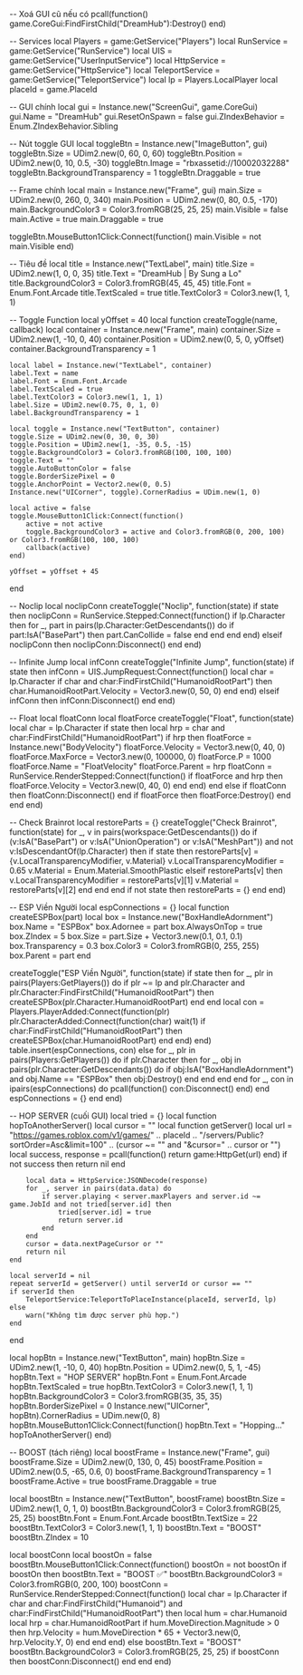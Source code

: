 -- Xoá GUI cũ nếu có
pcall(function() game.CoreGui:FindFirstChild("DreamHub"):Destroy() end)

-- Services
local Players = game:GetService("Players")
local RunService = game:GetService("RunService")
local UIS = game:GetService("UserInputService")
local HttpService = game:GetService("HttpService")
local TeleportService = game:GetService("TeleportService")
local lp = Players.LocalPlayer
local placeId = game.PlaceId

-- GUI chính
local gui = Instance.new("ScreenGui", game.CoreGui)
gui.Name = "DreamHub"
gui.ResetOnSpawn = false
gui.ZIndexBehavior = Enum.ZIndexBehavior.Sibling

-- Nút toggle GUI
local toggleBtn = Instance.new("ImageButton", gui)
toggleBtn.Size = UDim2.new(0, 60, 0, 60)
toggleBtn.Position = UDim2.new(0, 10, 0.5, -30)
toggleBtn.Image = "rbxassetid://10002032288"
toggleBtn.BackgroundTransparency = 1
toggleBtn.Draggable = true

-- Frame chính
local main = Instance.new("Frame", gui)
main.Size = UDim2.new(0, 260, 0, 340)
main.Position = UDim2.new(0, 80, 0.5, -170)
main.BackgroundColor3 = Color3.fromRGB(25, 25, 25)
main.Visible = false
main.Active = true
main.Draggable = true

toggleBtn.MouseButton1Click:Connect(function()
	main.Visible = not main.Visible
end)

-- Tiêu đề
local title = Instance.new("TextLabel", main)
title.Size = UDim2.new(1, 0, 0, 35)
title.Text = "DreamHub | By Sung a Lo"
title.BackgroundColor3 = Color3.fromRGB(45, 45, 45)
title.Font = Enum.Font.Arcade
title.TextScaled = true
title.TextColor3 = Color3.new(1, 1, 1)

-- Toggle Function
local yOffset = 40
local function createToggle(name, callback)
	local container = Instance.new("Frame", main)
	container.Size = UDim2.new(1, -10, 0, 40)
	container.Position = UDim2.new(0, 5, 0, yOffset)
	container.BackgroundTransparency = 1

	local label = Instance.new("TextLabel", container)
	label.Text = name
	label.Font = Enum.Font.Arcade
	label.TextScaled = true
	label.TextColor3 = Color3.new(1, 1, 1)
	label.Size = UDim2.new(0.75, 0, 1, 0)
	label.BackgroundTransparency = 1

	local toggle = Instance.new("TextButton", container)
	toggle.Size = UDim2.new(0, 30, 0, 30)
	toggle.Position = UDim2.new(1, -35, 0.5, -15)
	toggle.BackgroundColor3 = Color3.fromRGB(100, 100, 100)
	toggle.Text = ""
	toggle.AutoButtonColor = false
	toggle.BorderSizePixel = 0
	toggle.AnchorPoint = Vector2.new(0, 0.5)
	Instance.new("UICorner", toggle).CornerRadius = UDim.new(1, 0)

	local active = false
	toggle.MouseButton1Click:Connect(function()
		active = not active
		toggle.BackgroundColor3 = active and Color3.fromRGB(0, 200, 100) or Color3.fromRGB(100, 100, 100)
		callback(active)
	end)

	yOffset = yOffset + 45
end

-- Noclip
local noclipConn
createToggle("Noclip", function(state)
	if state then
		noclipConn = RunService.Stepped:Connect(function()
			if lp.Character then
				for _, part in pairs(lp.Character:GetDescendants()) do
					if part:IsA("BasePart") then
						part.CanCollide = false
					end
				end
			end
		end)
	elseif noclipConn then
		noclipConn:Disconnect()
	end
end)

-- Infinite Jump
local infConn
createToggle("Infinite Jump", function(state)
	if state then
		infConn = UIS.JumpRequest:Connect(function()
			local char = lp.Character
			if char and char:FindFirstChild("HumanoidRootPart") then
				char.HumanoidRootPart.Velocity = Vector3.new(0, 50, 0)
			end
		end)
	elseif infConn then
		infConn:Disconnect()
	end
end)

-- Float
local floatConn
local floatForce
createToggle("Float", function(state)
	local char = lp.Character
	if state then
		local hrp = char and char:FindFirstChild("HumanoidRootPart")
		if hrp then
			floatForce = Instance.new("BodyVelocity")
			floatForce.Velocity = Vector3.new(0, 40, 0)
			floatForce.MaxForce = Vector3.new(0, 100000, 0)
			floatForce.P = 1000
			floatForce.Name = "FloatVelocity"
			floatForce.Parent = hrp
			floatConn = RunService.RenderStepped:Connect(function()
				if floatForce and hrp then
					floatForce.Velocity = Vector3.new(0, 40, 0)
				end
			end)
		end
	else
		if floatConn then floatConn:Disconnect() end
		if floatForce then floatForce:Destroy() end
	end
end)

-- Check Brainrot
local restoreParts = {}
createToggle("Check Brainrot", function(state)
	for _, v in pairs(workspace:GetDescendants()) do
		if (v:IsA("BasePart") or v:IsA("UnionOperation") or v:IsA("MeshPart")) and not v:IsDescendantOf(lp.Character) then
			if state then
				restoreParts[v] = {v.LocalTransparencyModifier, v.Material}
				v.LocalTransparencyModifier = 0.65
				v.Material = Enum.Material.SmoothPlastic
			elseif restoreParts[v] then
				v.LocalTransparencyModifier = restoreParts[v][1]
				v.Material = restoreParts[v][2]
			end
		end
	end
	if not state then restoreParts = {} end
end)

-- ESP Viền Người
local espConnections = {}
local function createESPBox(part)
	local box = Instance.new("BoxHandleAdornment")
	box.Name = "ESPBox"
	box.Adornee = part
	box.AlwaysOnTop = true
	box.ZIndex = 5
	box.Size = part.Size + Vector3.new(0.1, 0.1, 0.1)
	box.Transparency = 0.3
	box.Color3 = Color3.fromRGB(0, 255, 255)
	box.Parent = part
end

createToggle("ESP Viền Người", function(state)
	if state then
		for _, plr in pairs(Players:GetPlayers()) do
			if plr ~= lp and plr.Character and plr.Character:FindFirstChild("HumanoidRootPart") then
				createESPBox(plr.Character.HumanoidRootPart)
			end
		end
		local con = Players.PlayerAdded:Connect(function(plr)
			plr.CharacterAdded:Connect(function(char)
				wait(1)
				if char:FindFirstChild("HumanoidRootPart") then
					createESPBox(char.HumanoidRootPart)
				end
			end)
		end)
		table.insert(espConnections, con)
	else
		for _, plr in pairs(Players:GetPlayers()) do
			if plr.Character then
				for _, obj in pairs(plr.Character:GetDescendants()) do
					if obj:IsA("BoxHandleAdornment") and obj.Name == "ESPBox" then
						obj:Destroy()
					end
				end
			end
		end
		for _, con in ipairs(espConnections) do
			pcall(function() con:Disconnect() end)
		end
		espConnections = {}
	end
end)

-- HOP SERVER (cuối GUI)
local tried = {}
local function hopToAnotherServer()
	local cursor = ""
	local function getServer()
		local url = "https://games.roblox.com/v1/games/" .. placeId .. "/servers/Public?sortOrder=Asc&limit=100" .. (cursor ~= "" and "&cursor=" .. cursor or "")
		local success, response = pcall(function()
			return game:HttpGet(url)
		end)
		if not success then return nil end

		local data = HttpService:JSONDecode(response)
		for _, server in pairs(data.data) do
			if server.playing < server.maxPlayers and server.id ~= game.JobId and not tried[server.id] then
				tried[server.id] = true
				return server.id
			end
		end
		cursor = data.nextPageCursor or ""
		return nil
	end

	local serverId = nil
	repeat serverId = getServer() until serverId or cursor == ""
	if serverId then
		TeleportService:TeleportToPlaceInstance(placeId, serverId, lp)
	else
		warn("Không tìm được server phù hợp.")
	end
end

local hopBtn = Instance.new("TextButton", main)
hopBtn.Size = UDim2.new(1, -10, 0, 40)
hopBtn.Position = UDim2.new(0, 5, 1, -45)
hopBtn.Text = "HOP SERVER"
hopBtn.Font = Enum.Font.Arcade
hopBtn.TextScaled = true
hopBtn.TextColor3 = Color3.new(1, 1, 1)
hopBtn.BackgroundColor3 = Color3.fromRGB(35, 35, 35)
hopBtn.BorderSizePixel = 0
Instance.new("UICorner", hopBtn).CornerRadius = UDim.new(0, 8)
hopBtn.MouseButton1Click:Connect(function()
	hopBtn.Text = "Hopping..."
	hopToAnotherServer()
end)

-- BOOST (tách riêng)
local boostFrame = Instance.new("Frame", gui)
boostFrame.Size = UDim2.new(0, 130, 0, 45)
boostFrame.Position = UDim2.new(0.5, -65, 0.6, 0)
boostFrame.BackgroundTransparency = 1
boostFrame.Active = true
boostFrame.Draggable = true

local boostBtn = Instance.new("TextButton", boostFrame)
boostBtn.Size = UDim2.new(1, 0, 1, 0)
boostBtn.BackgroundColor3 = Color3.fromRGB(25, 25, 25)
boostBtn.Font = Enum.Font.Arcade
boostBtn.TextSize = 22
boostBtn.TextColor3 = Color3.new(1, 1, 1)
boostBtn.Text = "BOOST"
boostBtn.ZIndex = 10

local boostConn
local boostOn = false
boostBtn.MouseButton1Click:Connect(function()
	boostOn = not boostOn
	if boostOn then
		boostBtn.Text = "BOOST ✅"
		boostBtn.BackgroundColor3 = Color3.fromRGB(0, 200, 100)
		boostConn = RunService.RenderStepped:Connect(function()
			local char = lp.Character
			if char and char:FindFirstChild("Humanoid") and char:FindFirstChild("HumanoidRootPart") then
				local hum = char.Humanoid
				local hrp = char.HumanoidRootPart
				if hum.MoveDirection.Magnitude > 0 then
					hrp.Velocity = hum.MoveDirection * 65 + Vector3.new(0, hrp.Velocity.Y, 0)
				end
			end
		end)
	else
		boostBtn.Text = "BOOST"
		boostBtn.BackgroundColor3 = Color3.fromRGB(25, 25, 25)
		if boostConn then boostConn:Disconnect() end
	end
end)
